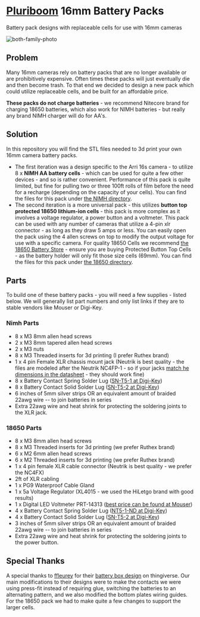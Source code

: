 # [Pluriboom](https://pluriboom.com/) 16mm Battery Packs

Battery pack designs with replaceable cells for use with 16mm cameras

![both-family-photo](https://github.com/Pluriboom/16mm-battery-packs/assets/3966239/07052f8e-24e7-4293-bb45-57f54a8ea0fe)

## Problem

Many 16mm cameras rely on battery packs that are no longer available or are prohibitively expensive. Often times these packs will just eventually die and then become trash. To that end we decided to design a new pack which could utilize replaceable cells, and be built for an affordable price.

**These packs do not charge batteries** - we recommend Nitecore brand for charging 18650 batteries, which also work for NIMH batteries - but really any brand NIMH charger will do for AA's.

## Solution

In this repository you will find the STL files needed to 3d print your own 16mm camera battery packs.

- The first iteration was a design specific to the Arri 16s camera - to utilize 8 x **NIMH AA battery cells** - which can be used for quite a few other devices - and so is rather convenient. Performance of this pack is quite limited, but fine for pulling two or three 100ft rolls of film before the need for a recharge (depending on the capacity of your cells). You can find the files for this pack under [the NIMH directory](https://github.com/Pluriboom/16mm-battery-packs/tree/main/NIMH).
- The second iteration is a more universal pack - this utilizes **button top protected 18650 lithium-ion cells** - this pack is more complex as it involves a voltage regulator, a power button and a voltmeter. This pack can be used with any number of cameras that utilize a 4-pin xlr connector - as long as they draw 5 amps or less. You can easily open the pack using the 4 allen screws on top to modify the output voltage for use with a specific camera. For quality 18650 Cells we recommend [the 18650 Battery Store](https://www.18650batterystore.com/collections/protected-button-top-18650-batteries) - ensure you are buying Protected Button Top Cells - as the battery holder will only fit those size cells (69mm). You can find the files for this pack under [the 18650 directory](https://github.com/Pluriboom/16mm-battery-packs/tree/main/18650).

## Parts

To build one of these battery packs - you will need a few supplies - listed below. We will generally list part numbers and only list links if they are to stable vendors like Mouser or Digi-Key.

### Nimh Parts

- 8 x M3 8mm allen head screws
- 2 x M3 8mm tapered allen head screws
- 2 x M3 nuts
- 8 x M3 Threaded inserts for 3d printing (I prefer Ruthex brand)
- 1 x 4 pin Female XLR chassis mount jack (Neutrik is best quality - the files are modeled after the Neutrik NC4FP-1 - so if your jacks [match he dimensions in the datasheet](https://www.neutrik.com/media/8436/download/nc4fp-1-1.pdf?v=1) - they should work fine)
- 8 x Battery Contact Spring Solder Lug ([SN-T5-1 at Digi-Key](https://www.digikey.com/en/products/detail/mpd-memory-protection-devices/SN-T5-1/2439583))
- 8 x Battery Contact Solid Solder Lug ([SN-T5-2 at Digi-Key](https://www.digikey.com/en/products/detail/mpd-memory-protection-devices/SN-T5-2/2439587))
- 6 inches of 5mm silver strips OR an equivalent amount of braided 22awg wire -- to join batteries in series
- Extra 22awg wire and heat shrink for protecting the soldering joints to the XLR jack.

### 18650 Parts

- 8 x M3 8mm allen head screws
- 8 x M3 Threaded inserts for 3d printing (we prefer Ruthex brand)
- 6 x M2 6mm allen head screws
- 6 x M2 Threaded inserts for 3d printing (we prefer Ruthex brand)
- 1 x 4 pin female XLR cable connector (Neutrik is best quality - we prefer the NC4FX)
- 2ft of XLR cabling
- 1 x PG9 Waterproof Cable Gland
- 1 x 5a Voltage Regulator (XL4015 - we used the HiLetgo brand with good results)
- 1 x Digital LED Voltmeter PRT-14313 ([best price can be found at Mouser](https://www.mouser.com/ProductDetail/SparkFun/PRT-14313))
- 4 x Battery Contact Spring Solder Lug ([NT5-1-ND at Digi-Key](https://www.digikey.com/en/products/detail/mpd-memory-protection-devices/SN-T5-1/2439583))
- 4 x Battery Contact Solid Solder Lug ([SN-T5-2 at Digi-Key](https://www.digikey.com/en/products/detail/mpd-memory-protection-devices/SN-T5-2/2439587))
- 3 inches of 5mm silver strips OR an equivalent amount of braided 22awg wire -- to join batteries in series
- Extra 22awg wire and heat shrink for protecting the soldering joints to the power button.

## Special Thanks

A special thanks to [ffleurey](https://www.thingiverse.com/ffleurey/designs) for their [battery box design](https://www.thingiverse.com/thing:1755397) on thingiverse. Our main modifications to their designs were to make the contacts we were using press-fit instead of requiring glue, switching the batteries to an alternating pattern, and we also modified the bottom plates wiring guides. For the 18650 pack we had to make quite a few changes to support the larger cells.
